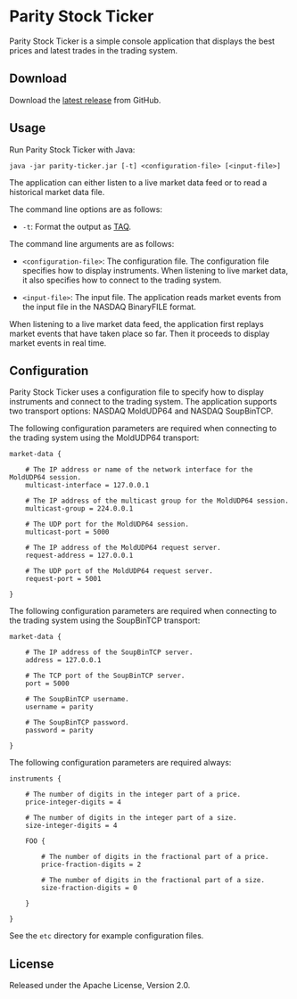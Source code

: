 # Parity Stock Ticker

Parity Stock Ticker is a simple console application that displays the best
prices and latest trades in the trading system.

## Download

Download the [latest release][] from GitHub.

  [latest release]: https://github.com/paritytrading/parity/releases/latest

## Usage

Run Parity Stock Ticker with Java:

```
java -jar parity-ticker.jar [-t] <configuration-file> [<input-file>]
```

The application can either listen to a live market data feed or to read a
historical market data file.

The command line options are as follows:

- `-t`: Format the output as [TAQ][].

  [TAQ]: ../../libraries/file/doc/TAQ.md

The command line arguments are as follows:

- `<configuration-file>`: The configuration file. The configuration file
  specifies how to display instruments. When listening to live market data,
  it also specifies how to connect to the trading system.

- `<input-file>`: The input file. The application reads market events from
  the input file in the NASDAQ BinaryFILE format.

When listening to a live market data feed, the application first replays
market events that have taken place so far. Then it proceeds to display
market events in real time.

## Configuration

Parity Stock Ticker uses a configuration file to specify how to display
instruments and connect to the trading system. The application supports two
transport options: NASDAQ MoldUDP64 and NASDAQ SoupBinTCP.

The following configuration parameters are required when connecting to the
trading system using the MoldUDP64 transport:

```
market-data {

    # The IP address or name of the network interface for the MoldUDP64 session.
    multicast-interface = 127.0.0.1

    # The IP address of the multicast group for the MoldUDP64 session.
    multicast-group = 224.0.0.1

    # The UDP port for the MoldUDP64 session.
    multicast-port = 5000

    # The IP address of the MoldUDP64 request server.
    request-address = 127.0.0.1

    # The UDP port of the MoldUDP64 request server.
    request-port = 5001

}
```

The following configuration parameters are required when connecting to the
trading system using the SoupBinTCP transport:

```
market-data {

    # The IP address of the SoupBinTCP server.
    address = 127.0.0.1

    # The TCP port of the SoupBinTCP server.
    port = 5000

    # The SoupBinTCP username.
    username = parity

    # The SoupBinTCP password.
    password = parity

}
```

The following configuration parameters are required always:

```
instruments {

    # The number of digits in the integer part of a price.
    price-integer-digits = 4

    # The number of digits in the integer part of a size.
    size-integer-digits = 4

    FOO {

        # The number of digits in the fractional part of a price.
        price-fraction-digits = 2

        # The number of digits in the fractional part of a size.
        size-fraction-digits = 0

    }

}
```

See the `etc` directory for example configuration files.

## License

Released under the Apache License, Version 2.0.
